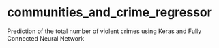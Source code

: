# communities_and_crime_regressor
Prediction of the total number of violent crimes using Keras and Fully Connected Neural Network
